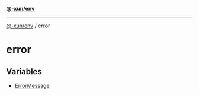 [**@-xun/env**](../README.md)

***

[@-xun/env](../README.md) / error

# error

## Variables

- [ErrorMessage](variables/ErrorMessage.md)
